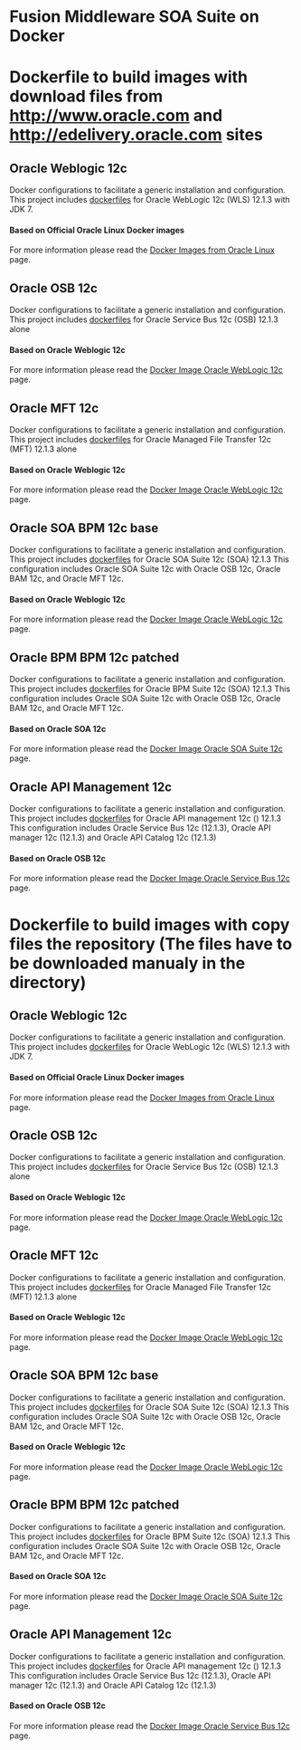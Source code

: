 Fusion Middleware SOA Suite on Docker
===============

# Dockerfile to build images with download files from http://www.oracle.com and http://edelivery.oracle.com sites
## Oracle Weblogic 12c
Docker configurations to facilitate a generic installation and configuration. This project includes [dockerfiles](/images/download-version/12.1.3/wls) for Oracle WebLogic 12c (WLS) 12.1.3 with JDK 7.

#### Based on Official Oracle Linux Docker images
For more information please read the [Docker Images from Oracle Linux](https://registry.hub.docker.com/_/oraclelinux/) page.


## Oracle OSB 12c
Docker configurations to facilitate a generic installation and configuration. This project includes [dockerfiles](/images/download-version/12.1.3/osb) for Oracle Service Bus 12c (OSB) 12.1.3 alone
 
#### Based on Oracle Weblogic 12c 
For more information please read the [Docker Image Oracle WebLogic 12c](/images/download-version/12.1.3/wls) page.


## Oracle MFT 12c
Docker configurations to facilitate a generic installation and configuration. This project includes [dockerfiles](/images/download-version/12.1.3/mft) for Oracle Managed File Transfer 12c (MFT) 12.1.3 alone
 
#### Based on Oracle Weblogic 12c 
For more information please read the [Docker Image Oracle WebLogic 12c](/images/download-version/12.1.3/wls) page.


## Oracle SOA BPM 12c base
Docker configurations to facilitate a generic installation and configuration. This project includes [dockerfiles](/images/download-version/12.1.3/soabpm_base) for Oracle SOA Suite 12c (SOA) 12.1.3
This configuration includes Oracle SOA Suite 12c with Oracle OSB 12c, Oracle BAM 12c, and Oracle MFT 12c. 

#### Based on Oracle Weblogic 12c 
For more information please read the [Docker Image Oracle WebLogic 12c](/images/download-version/12.1.3/wls) page.


## Oracle BPM BPM 12c patched
Docker configurations to facilitate a generic installation and configuration. This project includes [dockerfiles](/images/download-version/12.1.3/soabpm_patched) for Oracle BPM Suite 12c (SOA) 12.1.3
This configuration includes Oracle SOA Suite 12c with Oracle OSB 12c, Oracle BAM 12c, and Oracle MFT 12c. 

#### Based on Oracle SOA 12c
For more information please read the [Docker Image Oracle SOA Suite 12c](/images/download-version/12.1.3/soa) page.


## Oracle API Management 12c
Docker configurations to facilitate a generic installation and configuration. This project includes [dockerfiles](/images/download-version/12.1.3/api) for Oracle API management 12c () 12.1.3 
This configuration includes Oracle Service Bus 12c (12.1.3),  Oracle API manager 12c (12.1.3) and Oracle API Catalog 12c (12.1.3)

#### Based on Oracle OSB 12c
For more information please read the [Docker Image Oracle Service Bus 12c](/images/download-version/12.1.3/osb) page.






# Dockerfile to build images with copy files the repository (The files have to be downloaded manualy in the directory)

## Oracle Weblogic 12c
Docker configurations to facilitate a generic installation and configuration. This project includes [dockerfiles](/images/copy-version/12.1.3/wls) for Oracle WebLogic 12c (WLS) 12.1.3 with JDK 7.

#### Based on Official Oracle Linux Docker images
For more information please read the [Docker Images from Oracle Linux](https://registry.hub.docker.com/_/oraclelinux/) page.


## Oracle OSB 12c
Docker configurations to facilitate a generic installation and configuration. This project includes [dockerfiles](/images/copy-version/12.1.3/osb) for Oracle Service Bus 12c (OSB) 12.1.3 alone
 
#### Based on Oracle Weblogic 12c 
For more information please read the [Docker Image Oracle WebLogic 12c](/images/copy-version/12.1.3/wls) page.


## Oracle MFT 12c
Docker configurations to facilitate a generic installation and configuration. This project includes [dockerfiles](/images/copy-version/12.1.3/mft) for Oracle Managed File Transfer 12c (MFT) 12.1.3 alone
 
#### Based on Oracle Weblogic 12c 
For more information please read the [Docker Image Oracle WebLogic 12c](/images/copy-version/12.1.3/wls) page.


## Oracle SOA BPM 12c base
Docker configurations to facilitate a generic installation and configuration. This project includes [dockerfiles](/images/copy-version/12.1.3/soabpm_base) for Oracle SOA Suite 12c (SOA) 12.1.3
This configuration includes Oracle SOA Suite 12c with Oracle OSB 12c, Oracle BAM 12c, and Oracle MFT 12c. 

#### Based on Oracle Weblogic 12c 
For more information please read the [Docker Image Oracle WebLogic 12c](/images/12.1.3/wls) page.


## Oracle BPM BPM 12c patched
Docker configurations to facilitate a generic installation and configuration. This project includes [dockerfiles](/images/12.1.3/soabpm_patched) for Oracle BPM Suite 12c (SOA) 12.1.3
This configuration includes Oracle SOA Suite 12c with Oracle OSB 12c, Oracle BAM 12c, and Oracle MFT 12c. 

#### Based on Oracle SOA 12c
For more information please read the [Docker Image Oracle SOA Suite 12c](/images/copy-version/12.1.3/soa) page.


## Oracle API Management 12c
Docker configurations to facilitate a generic installation and configuration. This project includes [dockerfiles](/images/copy-version/12.1.3/api) for Oracle API management 12c () 12.1.3 
This configuration includes Oracle Service Bus 12c (12.1.3),  Oracle API manager 12c (12.1.3) and Oracle API Catalog 12c (12.1.3)

#### Based on Oracle OSB 12c
For more information please read the [Docker Image Oracle Service Bus 12c](/images/copy-version/12.1.3/osb) page.
